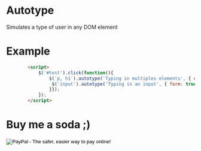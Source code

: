 Autotype
========

Simulates a type of user in any DOM element


# Example
```html
		<script>
			$('#test').click(function(){
				$('p, h1').autotype('Typing in multiples elements', { delay: 30, callback: function(){
				 $('input').autotype('Typing in an input', { form: true });
				}});			
			});
		</script>
```

# Buy me a soda ;)

<form action="https://www.paypal.com/cgi-bin/webscr" method="post" target="_top">
<input type="hidden" name="cmd" value="_s-xclick">
<input type="hidden" name="hosted_button_id" value="8T9ZSYVZWYRXN">
<input type="image" src="https://www.paypalobjects.com/en_US/i/btn/btn_donateCC_LG.gif" border="0" name="submit" alt="PayPal - The safer, easier way to pay online!">
<img alt="" border="0" src="https://www.paypalobjects.com/pt_BR/i/scr/pixel.gif" width="1" height="1">
</form>
